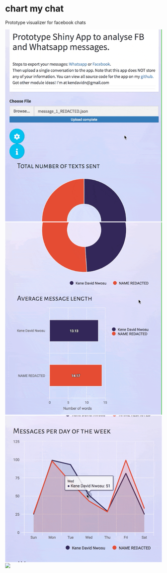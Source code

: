 # chart my chat

Prototype visualizer for facebook chats

<img src="https://raw.githubusercontent.com/kendavidn/chart_my_chat/master/www/number_texts_number_words.gif" width="590"/>

<img src="https://raw.githubusercontent.com/kendavidn/chart_my_chat/master/www/avg_message_length.gif" width="590"/>

<img src="https://raw.githubusercontent.com/kendavidn/chart_my_chat/master/www/messages_per_day.gif" width="590"/>

<img src="https://raw.githubusercontent.com/kendavidn/chart_my_chat/master/www/words_and_phrases.gif" width="590"/>
